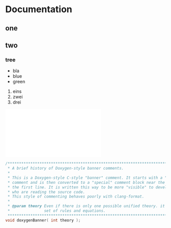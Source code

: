 # Documentation

## one

## two

### tree
- bla
- blue
- green

1. eins
2. zwei
3. drei

![test src](../src/doxy.cpp)

```cpp
/***************************************************************************//**
 * A brief history of Doxygen-style banner comments.
 *
 * This is a Doxygen-style C-style "banner" comment. It starts with a "normal"
 * comment and is then converted to a "special" comment block near the end of
 * the first line. It is written this way to be more "visible" to developers
 * who are reading the source code.
 * This style of commenting behaves poorly with clang-format.
 *
 * @param theory Even if there is only one possible unified theory. it is just a
 *               set of rules and equations.
 ******************************************************************************/
void doxygenBanner( int theory );
```
